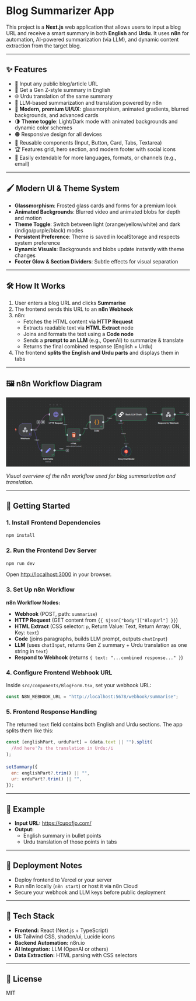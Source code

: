 # Blog Summarizer App

This project is a **Next.js** web application that allows users to input a blog URL and receive a smart summary in both **English** and **Urdu**. It uses **n8n** for automation, AI-powered summarization (via LLM), and dynamic content extraction from the target blog.

---

## ✨ Features

- 🔗 Input any public blog/article URL
- 📑 Get a Gen Z-style summary in English
- 🌐 Urdu translation of the same summary
- 🧠 LLM-based summarization and translation powered by n8n
- 🎨 **Modern, premium UI/UX**: glassmorphism, animated gradients, blurred backgrounds, and advanced cards
- 🌗 **Theme toggle**: Light/Dark mode with animated backgrounds and dynamic color schemes
- 🟠 Responsive design for all devices
- 🧩 Reusable components (Input, Button, Card, Tabs, Textarea)
- 🏆 Features grid, hero section, and modern footer with social icons
- 🔧 Easily extendable for more languages, formats, or channels (e.g., email)

---

## 🖌️ Modern UI & Theme System

- **Glassmorphism**: Frosted glass cards and forms for a premium look
- **Animated Backgrounds**: Blurred video and animated blobs for depth and motion
- **Theme Toggle**: Switch between light (orange/yellow/white) and dark (indigo/purple/black) modes
- **Persistent Preference**: Theme is saved in localStorage and respects system preference
- **Dynamic Visuals**: Backgrounds and blobs update instantly with theme changes
- **Footer Glow & Section Dividers**: Subtle effects for visual separation

---

## 🛠 How It Works

1. User enters a blog URL and clicks **Summarise**
2. The frontend sends this URL to an **n8n Webhook**
3. n8n:
   - Fetches the HTML content via **HTTP Request**
   - Extracts readable text via **HTML Extract** node
   - Joins and formats the text using a **Code node**
   - Sends a **prompt to an LLM** (e.g., OpenAI) to summarize & translate
   - Returns the final combined response (English + Urdu)
4. The frontend **splits the English and Urdu parts** and displays them in tabs

---

## 🖼️ n8n Workflow Diagram

<img src="public/n8nworkflow.png" alt="n8n Workflow Diagram" width="700" />

_Visual overview of the n8n workflow used for blog summarization and translation._

---

## 🚀 Getting Started

### 1. Install Frontend Dependencies

```bash
npm install
```

### 2. Run the Frontend Dev Server

```bash
npm run dev
```

Open [http://localhost:3000](http://localhost:3000) in your browser.

### 3. Set Up n8n Workflow

**n8n Workflow Nodes:**

- **Webhook** (POST, path: `summarise`)
- **HTTP Request** (GET content from `{{ $json["body"]["BlogUrl"] }}`)
- **HTML Extract** (CSS selector: `p`, Return Value: Text, Return Array: ON, Key: `text`)
- **Code** (joins paragraphs, builds LLM prompt, outputs `chatInput`)
- **LLM** (uses `chatInput`, returns Gen Z summary + Urdu translation as one string in `text`)
- **Respond to Webhook** (returns `{ text: "...combined response..." }`)

### 4. Configure Frontend Webhook URL

Inside `src/components/BlogForm.tsx`, set your webhook URL:

```js
const N8N_WEBHOOK_URL = "http://localhost:5678/webhook/summarise";
```

### 5. Frontend Response Handling

The returned `text` field contains both English and Urdu sections. The app splits them like this:

```js
const [englishPart, urduPart] = (data.text || "").split(
  /And here'?s the translation in Urdu:/i
);

setSummary({
  en: englishPart?.trim() || "",
  ur: urduPart?.trim() || "",
});
```

---

## 🧪 Example

- **Input URL:** https://cupofjo.com/
- **Output:**
  - English summary in bullet points
  - Urdu translation of those points in tabs

---

## 🚀 Deployment Notes

- Deploy frontend to Vercel or your server
- Run n8n locally (`n8n start`) or host it via n8n Cloud
- Secure your webhook and LLM keys before public deployment

---

## 🧰 Tech Stack

- **Frontend:** React (Next.js + TypeScript)
- **UI:** Tailwind CSS, shadcn/ui, Lucide icons
- **Backend Automation:** n8n.io
- **AI Integration:** LLM (OpenAI or others)
- **Data Extraction:** HTML parsing with CSS selectors

---

## 📝 License

MIT
